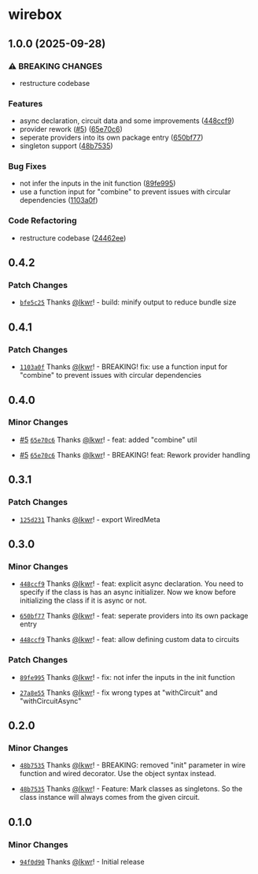 # wirebox

## 1.0.0 (2025-09-28)


### ⚠ BREAKING CHANGES

* restructure codebase

### Features

* async declaration, circuit data and some improvements ([448ccf9](https://github.com/lkwr/wirebox/commit/448ccf9b9639676e6452fbaef7f05a57e81f2046))
* provider rework ([#5](https://github.com/lkwr/wirebox/issues/5)) ([65e70c6](https://github.com/lkwr/wirebox/commit/65e70c64f9927343f5a9ee8d244d5cb17c555967))
* seperate providers into its own package entry ([650bf77](https://github.com/lkwr/wirebox/commit/650bf77fa8b61501491be7c0e32cc890bdb45613))
* singleton support ([48b7535](https://github.com/lkwr/wirebox/commit/48b75353e56adcdcb30589a8f635c1b356f113ff))


### Bug Fixes

* not infer the inputs in the init function ([89fe995](https://github.com/lkwr/wirebox/commit/89fe9950b46e380ecb1dda192e4542fcd790de81))
* use a function input for "combine" to prevent issues with circular dependencies ([1103a0f](https://github.com/lkwr/wirebox/commit/1103a0fb1d301ac3c686cc172318f7b5c73de338))


### Code Refactoring

* restructure codebase ([24462ee](https://github.com/lkwr/wirebox/commit/24462ee47d82e2e48d263fb62550fd6917b3c8de))

## 0.4.2

### Patch Changes

- [`bfe5c25`](https://github.com/lkwr/wirebox/commit/bfe5c2584f94a3961780207412d10f56e12e56a9) Thanks [@lkwr](https://github.com/lkwr)! - build: minify output to reduce bundle size

## 0.4.1

### Patch Changes

- [`1103a0f`](https://github.com/lkwr/wirebox/commit/1103a0fb1d301ac3c686cc172318f7b5c73de338) Thanks [@lkwr](https://github.com/lkwr)! - BREAKING! fix: use a function input for "combine" to prevent issues with circular dependencies

## 0.4.0

### Minor Changes

- [#5](https://github.com/lkwr/wirebox/pull/5) [`65e70c6`](https://github.com/lkwr/wirebox/commit/65e70c64f9927343f5a9ee8d244d5cb17c555967) Thanks [@lkwr](https://github.com/lkwr)! - feat: added "combine" util

- [#5](https://github.com/lkwr/wirebox/pull/5) [`65e70c6`](https://github.com/lkwr/wirebox/commit/65e70c64f9927343f5a9ee8d244d5cb17c555967) Thanks [@lkwr](https://github.com/lkwr)! - BREAKING! feat: Rework provider handling

## 0.3.1

### Patch Changes

- [`125d231`](https://github.com/lkwr/wirebox/commit/125d231f2bdbe040880037fb345056011dca9517) Thanks [@lkwr](https://github.com/lkwr)! - export WiredMeta

## 0.3.0

### Minor Changes

- [`448ccf9`](https://github.com/lkwr/wirebox/commit/448ccf9b9639676e6452fbaef7f05a57e81f2046) Thanks [@lkwr](https://github.com/lkwr)! - feat: explicit async declaration. You need to specify if the class is has an async initializer. Now we know before initializing the class if it is async or not.

- [`650bf77`](https://github.com/lkwr/wirebox/commit/650bf77fa8b61501491be7c0e32cc890bdb45613) Thanks [@lkwr](https://github.com/lkwr)! - feat: seperate providers into its own package entry

- [`448ccf9`](https://github.com/lkwr/wirebox/commit/448ccf9b9639676e6452fbaef7f05a57e81f2046) Thanks [@lkwr](https://github.com/lkwr)! - feat: allow defining custom data to circuits

### Patch Changes

- [`89fe995`](https://github.com/lkwr/wirebox/commit/89fe9950b46e380ecb1dda192e4542fcd790de81) Thanks [@lkwr](https://github.com/lkwr)! - fix: not infer the inputs in the init function

- [`27a8e55`](https://github.com/lkwr/wirebox/commit/27a8e5520baa2ff19c2753f2656df06e21bb09d3) Thanks [@lkwr](https://github.com/lkwr)! - fix wrong types at "withCircuit" and "withCircuitAsync"

## 0.2.0

### Minor Changes

- [`48b7535`](https://github.com/lkwr/wirebox/commit/48b75353e56adcdcb30589a8f635c1b356f113ff) Thanks [@lkwr](https://github.com/lkwr)! - BREAKING: removed "init" parameter in wire function and wired decorator. Use the object syntax instead.

- [`48b7535`](https://github.com/lkwr/wirebox/commit/48b75353e56adcdcb30589a8f635c1b356f113ff) Thanks [@lkwr](https://github.com/lkwr)! - Feature: Mark classes as singletons. So the class instance will always comes from the given circuit.

## 0.1.0

### Minor Changes

- [`94f0d90`](https://github.com/lkwr/wirebox/commit/94f0d907960e54be8a591220267d3551251e7f79) Thanks [@lkwr](https://github.com/lkwr)! - Initial release
